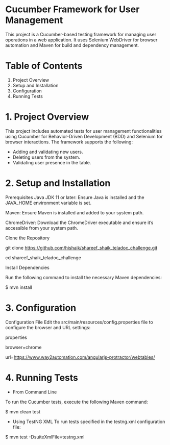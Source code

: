 # Cucumber Framework for User Management

This project is a Cucumber-based testing framework for managing user operations in a web application. It uses Selenium WebDriver for browser automation and Maven for build and dependency management.


# Table of Contents
1. Project Overview
2. Setup and Installation
3. Configuration
4. Running Tests


# 1. Project Overview
This project includes automated tests for user management functionalities using Cucumber for Behavior-Driven Development (BDD) and Selenium for browser interactions. The framework supports the following:

- Adding and validating new users.
- Deleting users from the system.
- Validating user presence in the table.

# 2. Setup and Installation
Prerequisites
Java JDK 11 or later: Ensure Java is installed and the JAVA_HOME environment variable is set.

Maven: Ensure Maven is installed and added to your system path.

ChromeDriver: Download the ChromeDriver executable and ensure it’s accessible from your system path.

Clone the Repository

git clone https://github.com/hishaik/shareef_shaik_teladoc_challenge.git

cd shareef_shaik_teladoc_challenge

Install Dependencies

Run the following command to install the necessary Maven dependencies:

$ mvn install

# 3. Configuration

Configuration File
Edit the src/main/resources/config.properties file to configure the browser and URL settings:

properties

browser=chrome

url=https://www.way2automation.com/angularjs-protractor/webtables/

# 4. Running Tests
- From Command Line

To run the Cucumber tests, execute the following Maven command:

$ mvn clean test


- Using TestNG XML
To run tests specified in the testng.xml configuration file:

$ mvn test -DsuiteXmlFile=testng.xml

